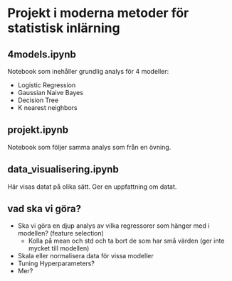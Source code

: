 # Projekt i moderna metoder för statistisk inlärning

## 4models.ipynb
Notebook som inehåller grundlig analys för 4 modeller:
- Logistic Regression
- Gaussian Naive Bayes
- Decision Tree
- K nearest neighbors

## projekt.ipynb
Notebook som följer samma analys som från en övning.

## data_visualisering.ipynb
Här visas datat på olika sätt. Ger en uppfattning om datat.

## vad ska vi göra?
- Ska vi göra en djup analys av vilka regressorer som hänger med i modellen? (feature selection)
  * Kolla på mean och std och ta bort de som har små värden (ger inte mycket till modellen)
- Skala eller normalisera data för vissa modeller
- Tuning Hyperparameters?
- Mer?


 

<!---
| Regressor        |   |   |
|------------------|---|---|
| danceability     |   |   |
| energy           |   |   |
| key              |   |   |
| loudness         |   |   |
| mode             |   |   |
| speechiness      |   |   |
| acousticness     |   |   |
| instrumentalness |   |   |
| liveness         |   |   |
| valence          |   |   |
| tempo            |   |   |
--->
